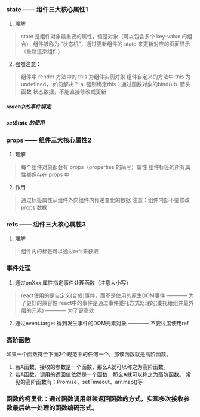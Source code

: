<!--
 * @Descripttion: 
 * @Author: Gorgio.Liu
 * @version: 
 * @Date: 2023-03-20 08:42:53
 * @LastEditors: Gorgio.Liu
 * @LastEditTime: 2023-04-19 21:06:17
-->
### state —— 组件三大核心属性1

1. 理解
  > state 是组件对象最重要的属性，值是对象（可以包含多个 key-value 的组合）
  > 组件被称为 “状态机”，通过更新组件的 state 来更新对应的页面显示（重新渲染组件）
  
2. 强烈注意：
  > 组件中 render 方法中的 this 为组件实例对象
  > 组件自定义的方法中 this 为 undefined， 如何解决？
    a. 强制绑定this：通过函数对象的bind()
    b. 箭头函数
  > 状态数据，不能直接修改或更新

##### react中的事件绑定

##### setState 的使用

### props —— 组件三大核心属性2

1. 理解
  > 每个组件对象都会有 props（properties 的简写）属性
  > 组件标签的所有属性都保存在 props 中

2. 作用
  > 通过标签属性从组件外向组件内传递变化的数据
  > 注意：组件内部不要修改 props 数据

### refs —— 组件三大核心属性3

1. 理解
  > 组件内的标签可以通过refs来获取

### 事件处理

1. 通过onXxx 属性指定事件处理函数（注意大小写）
  > react使用的是自定义(合成)事件，而不是使用的原生DOM事件 ———— 为了更好的兼容性
  > react中的事件是通过事件委托方式处理的(委托给组件最外层的元素) ———— 为了更高效
2. 通过event.target 得到发生事件的DOM元素对象 ———— 不要过度使用ref

### 高阶函数
如果一个函数符合下面2个规范中的任何一个，那该函数就是高阶函数。
  1. 若A函数，接收的参数是一个函数，那么A就可以称之为高阶函数。
  2. 若A函数，调用的返回值依然是一个函数，那么A就可以称之为高阶函数。
  常见的高阶函数有：Promise、setTimeout、arr.map()等

### 函数的柯里化：通过函数调用继续返回函数的方式，实现多次接收参数最后统一处理的函数编码形式。